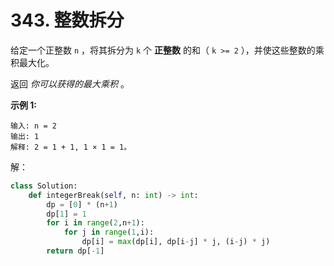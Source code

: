 # 343. 整数拆分

给定一个正整数 `n` ，将其拆分为 `k` 个 **正整数** 的和（ `k >= 2` ），并使这些整数的乘积最大化。

返回 *你可以获得的最大乘积* 。

 

**示例 1:**

```
输入: n = 2
输出: 1
解释: 2 = 1 + 1, 1 × 1 = 1。
```

解：

```python
class Solution:
    def integerBreak(self, n: int) -> int:
        dp = [0] * (n+1)
        dp[1] = 1
        for i in range(2,n+1):
            for j in range(1,i):
                dp[i] = max(dp[i], dp[i-j] * j, (i-j) * j)
        return dp[-1]
```

